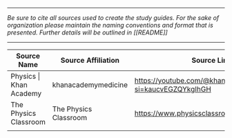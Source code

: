 ________________________________

*Be sure to cite all sources used to create the study guides. For the sake of organization please maintain the naming conventions and format that is presented. Further details will be outlined in [[README]]*

_____________________________


| Source Name             | Source Affiliation    | Source Link                                                  |
| ----------------------- | --------------------- | ------------------------------------------------------------ |
| Physics \| Khan Academy | khanacademymedicine   | https://youtube.com/@khanacademymedicine?si=kaucvEGZQYkgIhGH |
| The Physics Classroom   | The Physics Classroom | https://www.physicsclassroom.com/                            |
|                         |                       |                                                              |
